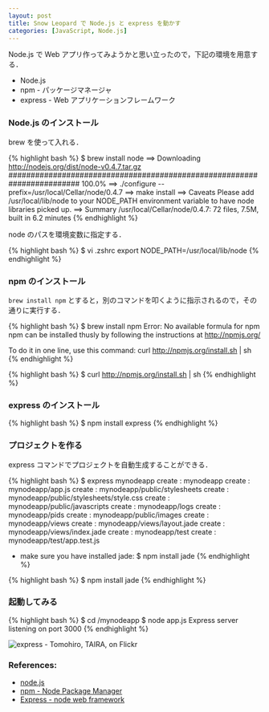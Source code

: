 ```yaml
---
layout: post
title: Snow Leopard で Node.js と express を動かす
categories: [JavaScript, Node.js]
---
```


Node.js で Web アプリ作ってみようかと思い立ったので，下記の環境を用意する．

- Node.js
- npm - パッケージマネージャ
- express - Web アプリケーションフレームワーク

### Node.js のインストール

brew を使って入れる．

{% highlight bash %}
$ brew install node
==> Downloading http://nodejs.org/dist/node-v0.4.7.tar.gz
######################################################################## 100.0%
==> ./configure --prefix=/usr/local/Cellar/node/0.4.7
==> make install
==> Caveats
Please add /usr/local/lib/node to your NODE_PATH environment variable to have node libraries picked up.
==> Summary
/usr/local/Cellar/node/0.4.7: 72 files, 7.5M, built in 6.2 minutes
{% endhighlight %}

node のパスを環境変数に指定する．

{% highlight bash %}
$ vi .zshrc
export NODE_PATH=/usr/local/lib/node
{% endhighlight %}


### npm のインストール

`brew install npm` とすると，別のコマンドを叩くように指示されるので，その通りに実行する．

{% highlight bash %}
$ brew install npm
Error: No available formula for npm
npm can be installed thusly by following the instructions at
  http://npmjs.org/

  To do it in one line, use this command:
    curl http://npmjs.org/install.sh | sh
{% endhighlight %}

{% highlight bash %}
$ curl http://npmjs.org/install.sh | sh
{% endhighlight %}


### express のインストール

{% highlight bash %}
$ npm install express
{% endhighlight %}


### プロジェクトを作る

express コマンドでプロジェクトを自動生成することができる．

{% highlight bash %}
$ express mynodeapp
   create : mynodeapp
   create : mynodeapp/app.js
   create : mynodeapp/public/stylesheets
   create : mynodeapp/public/stylesheets/style.css
   create : mynodeapp/public/javascripts
   create : mynodeapp/logs
   create : mynodeapp/pids
   create : mynodeapp/public/images
   create : mynodeapp/views
   create : mynodeapp/views/layout.jade
   create : mynodeapp/views/index.jade
   create : mynodeapp/test
   create : mynodeapp/test/app.test.js
   - make sure you have installed jade: $ npm install jade
{% endhighlight %}

{% highlight bash %}
$ npm install jade
{% endhighlight %}


### 起動してみる

{% highlight bash %}
$ cd /mynodeapp
$ node app.js
Express server listening on port 3000
{% endhighlight %}

![[express - Tomohiro, TAIRA, on Flickr](http://www.flickr.com/photos/tomohiro/5670130178/)](http://farm6.static.flickr.com/5108/5670130178_30d9c518fb.jpg)


### References:

- [node.js](http://nodejs.org/)
- [npm - Node Package Manager](http://npmjs.org/)
- [Express - node web framework](http://expressjs.com/guide.html#migration-guide)
